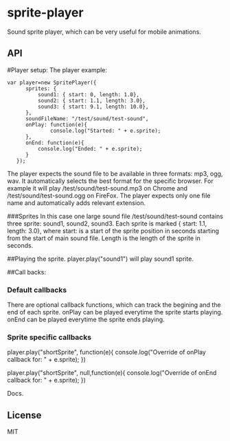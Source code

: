 # sprite-player

Sound sprite player, which can be very useful for mobile animations.


## API

#Player setup:
The player example:

    var player=new SpritePlayer({
          sprites: {
              sound1: { start: 0, length: 1.0},
              sound2: { start: 1.1, length: 3.0},
              sound3: { start: 9.1, length: 10.0},
          },
          soundFileName: "/test/sound/test-sound",
          onPlay: function(e){
                  console.log("Started: " + e.sprite);
          },
          onEnd: function(e){
              console.log("Ended: " + e.sprite);
          }
       });

The player expects the sound file to be available in three formats: mp3, ogg, wav.
It automatically selects the best format for the specific browser.
For example it will play /test/sound/test-sound.mp3 on Chrome and /test/sound/test-sound.ogg on FireFox.
The player expects only one file name and automatically adds relevant extension.

###Sprites
In this case one large sound file /test/sound/test-sound contains three sprite: sound1, sound2, sound3.
Each sprite is marked { start: 1.1, length: 3.0}, where start: is a start of the sprite position in seconds starting from the start of main sound file.
Length is the length of the sprite in seconds.

##Playing the sprite.
  player.play("sound1") will play sound1 sprite.

##Call backs:

### Default callbacks
There are optional callback functions, which can track the begining and the end of each sprite.
onPlay can be played everytime the sprite starts playing.
onEnd can be played everytime the sprite ends playing.


### Sprite specific callbacks
  player.play("shortSprite", function(e){
              console.log("Override of onPlay callback for: " + e.sprite);
          })
        
  player.play("shortSprite", null,function(e){
              console.log("Override of onEnd callback for: " + e.sprite);
          })
        
        


Docs.

## License

MIT
